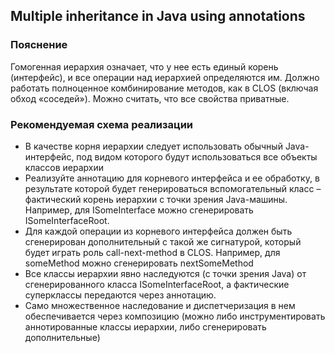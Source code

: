 ## Multiple inheritance in Java using annotations

### Пояснение
Гомогенная иерархия означает, что у нее есть единый корень (интерфейс), и все операции над иерархией определяются им. Должно работать полноценное комбинирование методов, как в CLOS (включая обход «соседей»). Можно считать, что все свойства приватные.

### Рекомендуемая схема реализации
- В качестве корня иерархии следует использовать обычный Java-интерфейс, под видом которого будут использоваться все объекты классов иерархии
- Реализуйте аннотацию для корневого интерфейса и ее обработку, в результате которой будет генерироваться вспомогательный класс – фактический корень иерархии с точки зрения Java-машины. Например, для ISomeInterface можно сгенерировать ISomeInterfaceRoot.
- Для каждой операции из корневого интерфейса должен быть сгенерирован дополнительный c такой же сигнатурой, который будет играть роль call-next-method в CLOS. Например, для someMethod можно сгенерировать nextSomeMethod
- Все классы иерархии явно наследуются (с точки зрения Java) от сгенерированного класса ISomeInterfaceRoot, а фактические суперклассы передаются через аннотацию.
- Само множественное наследование и диспетчеризация в нем обеспечивается через композицию (можно либо инструментировать аннотированные классы иерархии, либо сгенерировать дополнительные)
